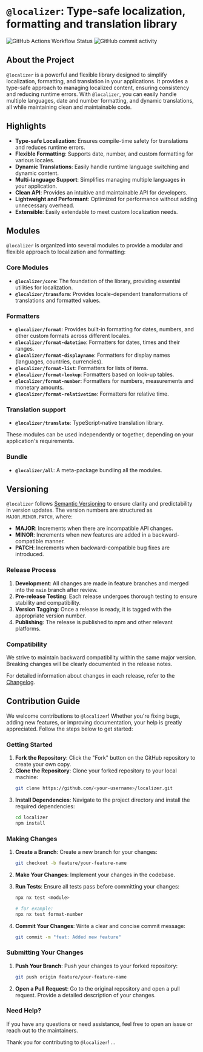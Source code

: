# `@localizer`: Type-safe localization, formatting and translation library

![GitHub Actions Workflow Status](https://img.shields.io/github/actions/workflow/status/124c4a/localizer/ci-full.yml)
![GitHub commit activity](https://img.shields.io/github/commit-activity/w/124c4a/localizer)

## About the Project

`@localizer` is a powerful and flexible library designed to simplify localization, formatting, and translation in your applications. It provides a type-safe approach to managing localized content, ensuring consistency and reducing runtime errors. With `@localizer`, you can easily handle multiple languages, date and number formatting, and dynamic translations, all while maintaining clean and maintainable code.

## Highlights

- **Type-safe Localization**: Ensures compile-time safety for translations and reduces runtime errors.
- **Flexible Formatting**: Supports date, number, and custom formatting for various locales.
- **Dynamic Translations**: Easily handle runtime language switching and dynamic content.
- **Multi-language Support**: Simplifies managing multiple languages in your application.
- **Clean API**: Provides an intuitive and maintainable API for developers.
- **Lightweight and Performant**: Optimized for performance without adding unnecessary overhead.
- **Extensible**: Easily extendable to meet custom localization needs.

## Modules

`@localizer` is organized into several modules to provide a modular and flexible approach to localization and formatting:

### Core Modules

- **`@localizer/core`**: The foundation of the library, providing essential utilities for localization.
- **`@localizer/transform`**: Provides locale-dependent transformations of translations and formatted values.

### Formatters

- **`@localizer/format`**: Provides built-in formatting for dates, numbers, and other custom formats across different locales.
- **`@localizer/format-datetime`**: Formatters for dates, times and their ranges.
- **`@localizer/format-displayname`**: Formatters for display names (languages, countries, currencies).
- **`@localizer/format-list`**: Formatters for lists of items.
- **`@localizer/format-lookup`**: Formatters based on look-up tables.
- **`@localizer/format-number`**: Formatters for numbers, measurements and monetary amounts.
- **`@localizer/format-relativetime`**: Formatters for relative time.

### Translation support

- **`@localizer/translate`**: TypeScript-native translation library.

These modules can be used independently or together, depending on your application's requirements.

### Bundle

- **`@localizer/all`**: A meta-package bundling all the modules.

## Versioning

`@localizer` follows [Semantic Versioning](https://semver.org/) to ensure clarity and predictability in version updates. The version numbers are structured as `MAJOR.MINOR.PATCH`, where:

- **MAJOR**: Increments when there are incompatible API changes.
- **MINOR**: Increments when new features are added in a backward-compatible manner.
- **PATCH**: Increments when backward-compatible bug fixes are introduced.

### Release Process

1. **Development**: All changes are made in feature branches and merged into the `main` branch after review.
2. **Pre-release Testing**: Each release undergoes thorough testing to ensure stability and compatibility.
3. **Version Tagging**: Once a release is ready, it is tagged with the appropriate version number.
4. **Publishing**: The release is published to npm and other relevant platforms.

### Compatibility

We strive to maintain backward compatibility within the same major version. Breaking changes will be clearly documented in the release notes.

For detailed information about changes in each release, refer to the [Changelog](CHANGELOG.md).

## Contribution Guide

We welcome contributions to `@localizer`! Whether you're fixing bugs, adding new features, or improving documentation, your help is greatly appreciated. Follow the steps below to get started:

### Getting Started

1. **Fork the Repository**: Click the "Fork" button on the GitHub repository to create your own copy.
2. **Clone the Repository**: Clone your forked repository to your local machine:
   ```bash
   git clone https://github.com/<your-username>/localizer.git
   ```
3. **Install Dependencies**: Navigate to the project directory and install the required dependencies:
   ```bash
   cd localizer
   npm install
   ```

### Making Changes

1. **Create a Branch**: Create a new branch for your changes:
   ```bash
   git checkout -b feature/your-feature-name
   ```
2. **Make Your Changes**: Implement your changes in the codebase.
3. **Run Tests**: Ensure all tests pass before committing your changes:

   ```bash
   npx nx test <module>

   # for example:
   npx nx test format-number
   ```

4. **Commit Your Changes**: Write a clear and concise commit message:
   ```bash
   git commit -m "feat: Added new feature"
   ```

### Submitting Your Changes

1. **Push Your Branch**: Push your changes to your forked repository:
   ```bash
   git push origin feature/your-feature-name
   ```
2. **Open a Pull Request**: Go to the original repository and open a pull request. Provide a detailed description of your changes.

### Need Help?

If you have any questions or need assistance, feel free to open an issue or reach out to the maintainers.

Thank you for contributing to `@localizer`!
...
